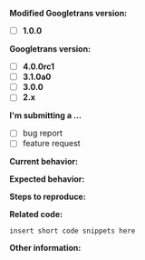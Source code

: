 <!-- Before submitting an issue, please consult our docs (https://py-googletrans.readthedocs.io/en/latest/) -->

<!-- Please make sure you are posting an issue pertaining to Googletrans. -->

<!-- Please try not to submit support requests of personal needs. We want to keep the library in a simple way. -->

<!-- ISSUES MISSING IMPORTANT INFORMATION MAY BE CLOSED WITHOUT INVESTIGATION. -->

**Modified Googletrans version:**

- [ ] **1.0.0**

**Googletrans version:**

- [ ] **4.0.0rc1**
- [ ] **3.1.0a0**
- [ ] **3.0.0**
- [ ] **2.x**

**I'm submitting a ...**
<!--  (check one with "x") -->

- [ ] bug report
- [ ] feature request

<!-- Please try not to submit support requests of personal needs. We want to keep the library in a simple way. -->

**Current behavior:**
<!-- Describe how the bug manifests. -->

**Expected behavior:**
<!-- Describe what the behavior would be without the bug. -->

**Steps to reproduce:**
<!--  Please explain the steps required to duplicate the issue, especially if you are able to provide a sample application. -->

**Related code:**

<!-- If you are able to illustrate the bug or feature request with an example, please provide a sample application via one of the following means:

-->

```
insert short code snippets here
```

**Other information:**
<!-- List any other information that is relevant to your issue. Stack traces, related issues, suggestions on how to fix, Stack Overflow links, forum links, etc. -->

